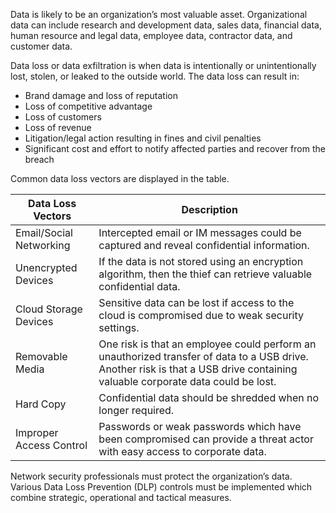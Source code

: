 Data is likely to be an organization’s most valuable asset. Organizational data can include research and development data, sales data, financial data, human resource and legal data, employee data, contractor data, and customer data.

Data loss or data exfiltration is when data is intentionally or unintentionally lost, stolen, or leaked to the outside world. The data loss can result in:

- Brand damage and loss of reputation
- Loss of competitive advantage
- Loss of customers
- Loss of revenue
- Litigation/legal action resulting in fines and civil penalties
- Significant cost and effort to notify affected parties and recover from the breach

Common data loss vectors are displayed in the table.

| Data Loss Vectors       | Description                                                                                                                                                                    |
| ----------------------- | ------------------------------------------------------------------------------------------------------------------------------------------------------------------------------ |
| Email/Social Networking | Intercepted email or IM messages could be captured and reveal confidential information.                                                                                        |
| Unencrypted Devices     | If the data is not stored using an encryption algorithm, then the thief can retrieve valuable confidential data.                                                               |
| Cloud Storage Devices   | Sensitive data can be lost if access to the cloud is compromised due to weak security settings.                                                                                |
| Removable Media         | One risk is that an employee could perform an unauthorized transfer of data to a USB drive. Another risk is that a USB drive containing valuable corporate data could be lost. |
| Hard Copy               | Confidential data should be shredded when no longer required.                                                                                                                  |
| Improper Access Control | Passwords or weak passwords which have been compromised can provide a threat actor with easy access to corporate data.                                                         |

Network security professionals must protect the organization’s data. Various Data Loss Prevention (DLP) controls must be implemented which combine strategic, operational and tactical measures.